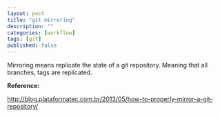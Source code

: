 ```yaml
---
layout: post
title: "git mirroring"
description: ""
categories: [workflow]
tags: [git]
published: false
---
```

Mirroring means replicate the state of a git repository. Meaning that all branches, tags are replicated.

__Reference:__

http://blog.plataformatec.com.br/2013/05/how-to-properly-mirror-a-git-repository/
